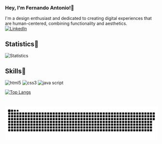 ### Hey, I'm Fernando Antonio!👋
I'm a design enthusiast and dedicated to creating digital experiences that are human-centered, combining functionality and aesthetics. <br>
[![LinkedIn](https://img.shields.io/badge/LinkedIn-0077B5?style=for-the-badge&logo=linkedin&logoColor=white)](https://www.linkedin.com/in/fernando-luiz-antonio-7b40221ab/)
</br>

## Statistics🤖
![Statistics](https://github-readme-stats.vercel.app/api?username=nandoantonio-git&icon_color=ffffff&show_icons=true&rank_icon=github&theme=dark&bg_color=0d1117)


## Skills🤖
<div style="display:inline_block">
    <img align:center  alt="html5" src="https://img.shields.io/badge/HTML5-E34F26?style=for-the-badge&logo=html5&logoColor=white"/>
    <img align:center alt="css3" src="https://img.shields.io/badge/CSS3-1572B6?style=for-the-badge&logo=css3&logoColor=white"/>
    <img align:center alt="java script" src="https://img.shields.io/badge/JavaScript-323330?style=for-the-badge&logo=javascript&logoColor=F7DF1E"/>
</div>

[![Top Langs](https://github-readme-stats.vercel.app/api/top-langs/?username=nandoantonio-git&theme=dark&bg_color=0d1117)](https://github.com/nandoantonio-git/github-readme-stats)

#
<picture align="center">
  <source media="(prefers-color-scheme: dark)" srcset="https://raw.githubusercontent.com/nandoantonio-git/nandoantonio-git/output/github-contribution-grid-snake-dark.svg">
  <source media="(prefers-color-scheme: light)" srcset="https://raw.githubusercontent.com/nandoantonio-git/nandoantonio-git/output/github-contribution-grid-snake-dark.svg">
  <img align="center" alt="github contribution grid snake animation" src="https://raw.githubusercontent.com/nandoantonio-git/nandoantonio-git/output/github-contribution-grid-snake.svg">
</picture>
